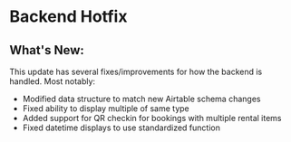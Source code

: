 # Backend Hotfix
## What's New:
This update has several fixes/improvements for how the backend is handled. 
Most notably: 
- Modified data structure to match new Airtable schema changes
- Fixed ability to display multiple of same type
- Added support for QR checkin for bookings with multiple rental items 
- Fixed datetime displays to use standardized function